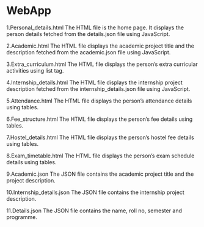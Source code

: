 # WebApp
1.Personal_details.html
The HTML file is the home page. It displays the person details fetched from the details.json file using JavaScript.

2.Academic.html
The HTML file displays the academic project title and the description fetched from the academic.json file using JavaScript.

3.Extra_curriculum.html 
The HTML file displays the person’s extra curricular activities using list tag.

4.Internship_details.html 
The HTML file displays the internship project description fetched from the internship_details.json file using JavaScript.

5.Attendance.html 
The HTML file displays the person’s attendance details using tables.

6.Fee_structure.html 
The HTML file displays the person’s fee details using tables.

7.Hostel_details.html 
The HTML file displays the person’s hostel fee details using tables.

8.Exam_timetable.html 
The HTML file displays the person’s exam schedule details using tables.

9.Academic.json 
The  JSON file contains the academic project title and the project description.

10.Internship_details.json 
The JSON file contains the internship project description.

11.Details.json 
The JSON file contains the name, roll no, semester and programme.
